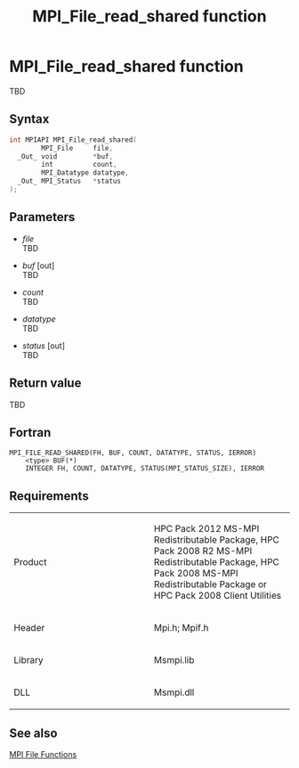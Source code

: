 ﻿---
title: MPI_File_read_shared function
TOCTitle: MPI_File_read_shared function
ms:assetid: 6606a12a-6ea7-4de3-998a-1e2cd3950817
ms:mtpsurl: https://msdn.microsoft.com/en-us/library/Dn473351(v=VS.85)
ms:contentKeyID: 59360887
ms.date: 03/28/2018
mtps_version: v=VS.85
f1_keywords:
- MPI_FILE_READ_SHARED
- mpif/MPI_File_read_shared
- mpi/MPI_FILE_READ_SHARED
dev_langs:
- C++
- C
---

# MPI\_File\_read\_shared function

TBD

## Syntax

``` c++
int MPIAPI MPI_File_read_shared(
        MPI_File     file,
  _Out_ void         *buf,
        int          count,
        MPI_Datatype datatype,
  _Out_ MPI_Status   *status
);
```

## Parameters

  - *file*  
    TBD

  - *buf* \[out\]  
    TBD

  - *count*  
    TBD

  - *datatype*  
    TBD

  - *status* \[out\]  
    TBD

## Return value

TBD

## Fortran

    MPI_FILE_READ_SHARED(FH, BUF, COUNT, DATATYPE, STATUS, IERROR)
        <type> BUF(*)
        INTEGER FH, COUNT, DATATYPE, STATUS(MPI_STATUS_SIZE), IERROR

## Requirements

<table>
<colgroup>
<col style="width: 50%" />
<col style="width: 50%" />
</colgroup>
<tbody>
<tr class="odd">
<td><p>Product</p></td>
<td><p>HPC Pack 2012 MS-MPI Redistributable Package, HPC Pack 2008 R2 MS-MPI Redistributable Package, HPC Pack 2008 MS-MPI Redistributable Package or HPC Pack 2008 Client Utilities</p></td>
</tr>
<tr class="even">
<td><p>Header</p></td>
<td>Mpi.h;
Mpif.h</td>
</tr>
<tr class="odd">
<td><p>Library</p></td>
<td>Msmpi.lib</td>
</tr>
<tr class="even">
<td><p>DLL</p></td>
<td>Msmpi.dll</td>
</tr>
</tbody>
</table>


## See also

[MPI File Functions](mpi-file-functions.md)


